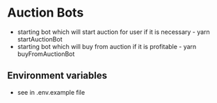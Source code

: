 # Auction Bots

- starting bot which will start auction for user if it is necessary - yarn startAuctionBot
- starting bot which will buy from auction if it is profitable - yarn buyFromAuctionBot

## Environment variables

- see in .env.example file
